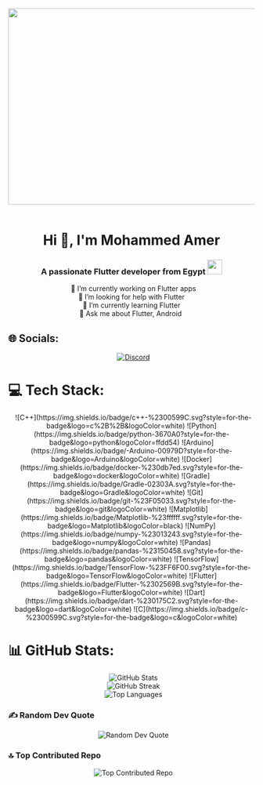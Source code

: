 <p align="center">
  <a>
    <img src="https://sp-ao.shortpixel.ai/client/to_auto,q_glossy,ret_img,w_1500,h_681/https://patronhunt.com/wp-content/uploads/2022/09/Scrub_in_Japan_1643698037.gif" width="1920" height="400">
  </a>
</p>

<h1 align="center">Hi 👋, I'm Mohammed Amer</h1>
<h3 align="center">A passionate Flutter developer from Egypt <img src="https://media.giphy.com/media/WUlplcMpOCEmTGBtBW/giphy.gif" width="30"> </h3>

<div align="center">
  🔭 I’m currently working on Flutter apps<br>🤝 I’m looking for help with Flutter<br>🌱 I’m currently learning Flutter <br>💬 Ask me about Flutter, Android 
</div>

## 🌐 Socials:
<div align="center">
  <a href="https://discord.gg/noobmaster993630"><img src="https://img.shields.io/badge/Discord-%237289DA.svg?logo=discord&logoColor=white" alt="Discord"></a>
</div>

# 💻 Tech Stack:
<div align="center">
  ![C++](https://img.shields.io/badge/c++-%2300599C.svg?style=for-the-badge&logo=c%2B%2B&logoColor=white) ![Python](https://img.shields.io/badge/python-3670A0?style=for-the-badge&logo=python&logoColor=ffdd54) ![Arduino](https://img.shields.io/badge/-Arduino-00979D?style=for-the-badge&logo=Arduino&logoColor=white) ![Docker](https://img.shields.io/badge/docker-%230db7ed.svg?style=for-the-badge&logo=docker&logoColor=white) ![Gradle](https://img.shields.io/badge/Gradle-02303A.svg?style=for-the-badge&logo=Gradle&logoColor=white) ![Git](https://img.shields.io/badge/git-%23F05033.svg?style=for-the-badge&logo=git&logoColor=white) ![Matplotlib](https://img.shields.io/badge/Matplotlib-%23ffffff.svg?style=for-the-badge&logo=Matplotlib&logoColor=black) ![NumPy](https://img.shields.io/badge/numpy-%23013243.svg?style=for-the-badge&logo=numpy&logoColor=white) ![Pandas](https://img.shields.io/badge/pandas-%23150458.svg?style=for-the-badge&logo=pandas&logoColor=white) ![TensorFlow](https://img.shields.io/badge/TensorFlow-%23FF6F00.svg?style=for-the-badge&logo=TensorFlow&logoColor=white) ![Flutter](https://img.shields.io/badge/Flutter-%2302569B.svg?style=for-the-badge&logo=Flutter&logoColor=white) ![Dart](https://img.shields.io/badge/dart-%230175C2.svg?style=for-the-badge&logo=dart&logoColor=white) ![C](https://img.shields.io/badge/c-%2300599C.svg?style=for-the-badge&logo=c&logoColor=white)
</div>

# 📊 GitHub Stats:
<div align="center">
  <img src="https://github-readme-stats.vercel.app/api?username=3AMERll&theme=dark&hide_border=false&include_all_commits=true&count_private=true" alt="GitHub Stats"/><br/>
  <img src="https://github-readme-streak-stats.herokuapp.com/?user=3AMERll&theme=dark&hide_border=false" alt="GitHub Streak"/><br/>
  <img src="https://github-readme-stats.vercel.app/api/top-langs/?username=3AMERll&theme=dark&hide_border=false&include_all_commits=true&count_private=true&layout=compact" alt="Top Languages"/>
</div>

### ✍️ Random Dev Quote
<div align="center">
  <img src="https://quotes-github-readme.vercel.app/api?type=horizontal&theme=dark" alt="Random Dev Quote"/>
</div>

### 🔝 Top Contributed Repo
<div align="center">
  <img src="https://github-contributor-stats.vercel.app/api?username=3AMERll&limit=5&theme=dark&combine_all_yearly_contributions=true" alt="Top Contributed Repo"/>
</div>
